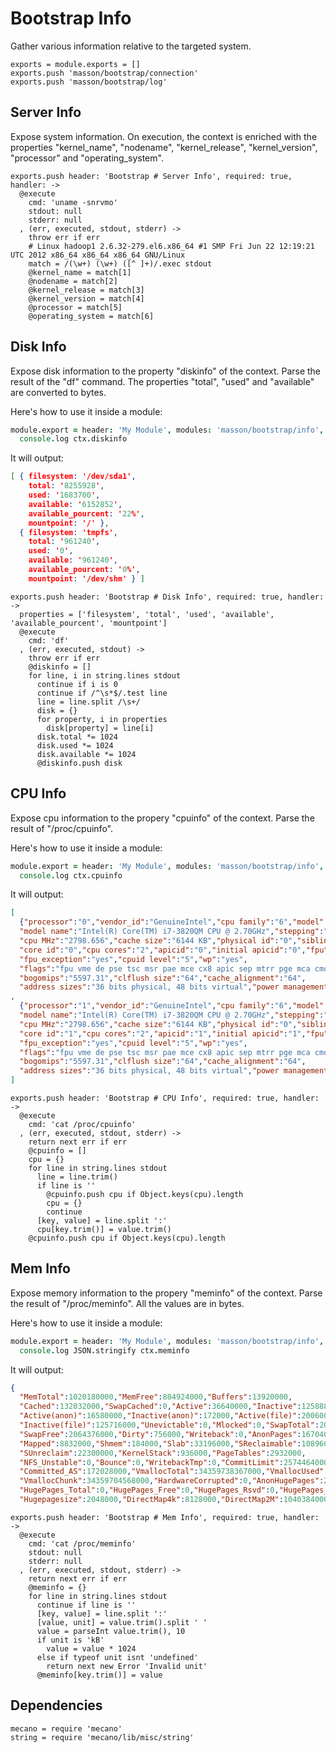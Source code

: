 
# Bootstrap Info

Gather various information relative to the targeted system.

    exports = module.exports = []
    exports.push 'masson/bootstrap/connection'
    exports.push 'masson/bootstrap/log'

## Server Info

Expose system information. On execution, the context is enriched with the 
properties "kernel\_name", "nodename", "kernel\_release", "kernel\_version", 
"processor" and "operating_system".

    exports.push header: 'Bootstrap # Server Info', required: true, handler: ->
      @execute
        cmd: 'uname -snrvmo'
        stdout: null
        stderr: null
      , (err, executed, stdout, stderr) ->
        throw err if err
        # Linux hadoop1 2.6.32-279.el6.x86_64 #1 SMP Fri Jun 22 12:19:21 UTC 2012 x86_64 x86_64 x86_64 GNU/Linux
        match = /(\w+) (\w+) ([^ ]+)/.exec stdout
        @kernel_name = match[1]
        @nodename = match[2]
        @kernel_release = match[3]
        @kernel_version = match[4]
        @processor = match[5]
        @operating_system = match[6]

## Disk Info

Expose disk information to the property "diskinfo" of the context. Parse the
result of the "df" command. The properties "total", "used" and "available" are
converted to bytes.

Here's how to use it inside a module:

```coffee
module.export = header: 'My Module', modules: 'masson/bootstrap/info', handler: (ctx) ->
  console.log ctx.diskinfo
```

It will output:

```json
[ { filesystem: '/dev/sda1',
    total: '8255928',
    used: '1683700',
    available: '6152852',
    available_pourcent: '22%',
    mountpoint: '/' },
  { filesystem: 'tmpfs',
    total: '961240',
    used: '0',
    available: '961240',
    available_pourcent: '0%',
    mountpoint: '/dev/shm' } ]
```

    exports.push header: 'Bootstrap # Disk Info', required: true, handler: ->
      properties = ['filesystem', 'total', 'used', 'available', 'available_pourcent', 'mountpoint']
      @execute
        cmd: 'df'
      , (err, executed, stdout) ->
        throw err if err
        @diskinfo = []
        for line, i in string.lines stdout
          continue if i is 0
          continue if /^\s*$/.test line
          line = line.split /\s+/
          disk = {}
          for property, i in properties
            disk[property] = line[i]
          disk.total *= 1024
          disk.used *= 1024
          disk.available *= 1024
          @diskinfo.push disk

## CPU Info

Expose cpu information to the propery "cpuinfo" of the context. Parse the 
result of "/proc/cpuinfo".

Here's how to use it inside a module:

```coffee
module.export = header: 'My Module', modules: 'masson/bootstrap/info', handler: (ctx) ->
  console.log ctx.cpuinfo
```

It will output:

```json
[
  {"processor":"0","vendor_id":"GenuineIntel","cpu family":"6","model":"58",
  "model name":"Intel(R) Core(TM) i7-3820QM CPU @ 2.70GHz","stepping":"9",
  "cpu MHz":"2798.656","cache size":"6144 KB","physical id":"0","siblings":"2",
  "core id":"0","cpu cores":"2","apicid":"0","initial apicid":"0","fpu":"yes",
  "fpu_exception":"yes","cpuid level":"5","wp":"yes",
  "flags":"fpu vme de pse tsc msr pae mce cx8 apic sep mtrr pge mca cmov pat pse36 clflush mmx fxsr sse sse2 ht syscall nx rdtscp lm constant_tsc rep_good pni ssse3 lahf_lm",
  "bogomips":"5597.31","clflush size":"64","cache_alignment":"64",
  "address sizes":"36 bits physical, 48 bits virtual","power management":""}
,
  {"processor":"1","vendor_id":"GenuineIntel","cpu family":"6","model":"58",
  "model name":"Intel(R) Core(TM) i7-3820QM CPU @ 2.70GHz","stepping":"9",
  "cpu MHz":"2798.656","cache size":"6144 KB","physical id":"0","siblings":"2",
  "core id":"1","cpu cores":"2","apicid":"1","initial apicid":"1","fpu":"yes",
  "fpu_exception":"yes","cpuid level":"5","wp":"yes",
  "flags":"fpu vme de pse tsc msr pae mce cx8 apic sep mtrr pge mca cmov pat pse36 clflush mmx fxsr sse sse2 ht syscall nx rdtscp lm constant_tsc rep_good pni ssse3 lahf_lm",
  "bogomips":"5597.31","clflush size":"64","cache_alignment":"64",
  "address sizes":"36 bits physical, 48 bits virtual","power management":""}
]
```

    exports.push header: 'Bootstrap # CPU Info', required: true, handler: ->
      @execute
        cmd: 'cat /proc/cpuinfo'
      , (err, executed, stdout, stderr) ->
        return next err if err
        @cpuinfo = []
        cpu = {}
        for line in string.lines stdout
          line = line.trim()
          if line is ''
            @cpuinfo.push cpu if Object.keys(cpu).length
            cpu = {}
            continue
          [key, value] = line.split ':'
          cpu[key.trim()] = value.trim()
        @cpuinfo.push cpu if Object.keys(cpu).length

## Mem Info

Expose memory information to the propery "meminfo" of the context. Parse the 
result of "/proc/meminfo". All the values are in bytes.

Here's how to use it inside a module:

```coffee
module.export = header: 'My Module', modules: 'masson/bootstrap/info', handler: (ctx) ->
  console.log JSON.stringify ctx.meminfo
```

It will output:

```json
{
  "MemTotal":1020180000,"MemFree":804924000,"Buffers":13920000,
  "Cached":132032000,"SwapCached":0,"Active":36640000,"Inactive":125888000,
  "Active(anon)":16580000,"Inactive(anon)":172000,"Active(file)":20060000,
  "Inactive(file)":125716000,"Unevictable":0,"Mlocked":0,"SwapTotal":2064376000,
  "SwapFree":2064376000,"Dirty":756000,"Writeback":0,"AnonPages":16704000,
  "Mapped":8832000,"Shmem":184000,"Slab":33196000,"SReclaimable":10896000,
  "SUnreclaim":22300000,"KernelStack":936000,"PageTables":2932000,
  "NFS_Unstable":0,"Bounce":0,"WritebackTmp":0,"CommitLimit":2574464000,
  "Committed_AS":172028000,"VmallocTotal":34359738367000,"VmallocUsed":24324000,
  "VmallocChunk":34359704568000,"HardwareCorrupted":0,"AnonHugePages":2048000,
  "HugePages_Total":0,"HugePages_Free":0,"HugePages_Rsvd":0,"HugePages_Surp":0,
  "Hugepagesize":2048000,"DirectMap4k":8128000,"DirectMap2M":1040384000}
```

    exports.push header: 'Bootstrap # Mem Info', required: true, handler: ->
      @execute
        cmd: 'cat /proc/meminfo'
        stdout: null
        stderr: null
      , (err, executed, stdout, stderr) ->
        return next err if err
        @meminfo = {}
        for line in string.lines stdout
          continue if line is ''
          [key, value] = line.split ':'
          [value, unit] = value.trim().split ' '
          value = parseInt value.trim(), 10
          if unit is 'kB'
            value = value * 1024
          else if typeof unit isnt 'undefined'
            return next new Error 'Invalid unit'
          @meminfo[key.trim()] = value

## Dependencies

    mecano = require 'mecano'
    string = require 'mecano/lib/misc/string'

